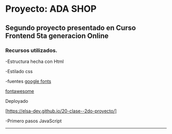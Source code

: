 # Proyecto: ADA SHOP
## Segundo proyecto presentado en Curso Frontend 5ta generacion Online
### Recursos utilizados.

-Estructura hecha con Html

-Estilado css

-fuentes 
[google fonts](https://fonts.google.com/)

[fontawesome](https://fontawesome.com/)

Deployado

[https://elsa-dev.github.io/20-clase--2do-proyecto/]

-Primero pasos JavaScript

---